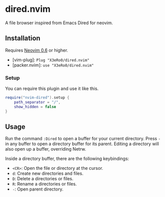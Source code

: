 # dired.nvim

A file browser inspired from Emacs Dired for neovim.

## Installation

Requires [Neovim 0.6](https://github.com/neovim/neovim/releases/tag/v0.6.0) or
higher.

* [vim-plug]: `Plug "X3eRo0/dired.nvim"`
* [packer.nvim]: `use "X3eRo0/dired.nvim"`

### Setup
You can require this plugin and use it like this.
```lua
require("nvim-dired").setup {
    path_separator = "/",
    show_hidden = false
}
```

## Usage

Run the command `:Dired` to open a buffer for your current
directory. Press `-` in any buffer to open a directory buffer for its parent.
Editing a directory will also open up a buffer, overriding Netrw.

Inside a directory buffer, there are the following keybindings:
* `<CR>`: Open the file or directory at the cursor.
* `d`: Create new directories and files.
* `D`: Delete a directories or files.
* `R`: Rename a directories or files.
* `-`: Open parent directory.

